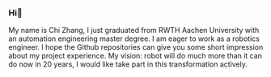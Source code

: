### Hi👋
My name is Chi Zhang, I just graduated from RWTH Aachen University with an automation engineering master degree. 
I am eager to work as a robotics engineer.
I hope the Github repositories can give you some short impression about my project experience.
My vision: robot will do much more than it can do now in 20 years, I would like take part in this transformation actively.




<!--
**hardzc123/hardzc123** is a ✨ _special_ ✨ repository because its `README.md` (this file) appears on your GitHub profile.

Here are some ideas to get you started:

- 🔭 I’m currently working on ...
- 🌱 I’m currently learning 
- 👯 I’m looking to collaborate on ...
- 🤔 I’m looking for help with ...
- 💬 Ask me about ...
- 📫 How to reach me: ...
- 😄 Pronouns: ...
- ⚡ Fun fact: ...
-->
